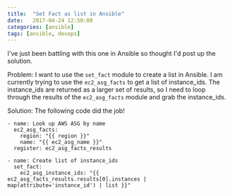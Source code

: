 ```yaml
---
title:  "Set Fact as list in Ansible"
date:   2017-04-24 12:50:00
categories: [ansible]
tags: [ansible, devops]
---
```


I've just been battling with this one in Ansible so thought I'd post up the solution.

Problem: I want to use the ```set_fact``` module to create a list in Ansible.  I am currently trying to use the ```ec2_asg_facts``` to get a list of instance_ids.  The instance_ids are returned as a larger set of results, so I need to loop through the results of the ```ec2_asg_facts``` module and grab the instance_ids.

Solution:
The following code did the job!

```
- name: Look up AWS ASG by name
  ec2_asg_facts:
    region: "{{ region }}"
    name: "{{ ec2_asg_name }}"
  register: ec2_asg_facts_results

- name: Create list of instance_ids
  set_fact:
    ec2_asg_instance_ids: "{{ ec2_asg_facts_results.results[0].instances | map(attribute='instance_id') | list }}"

```